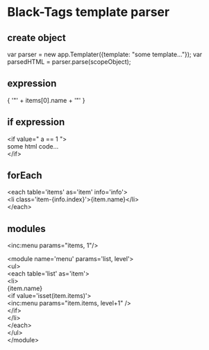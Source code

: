 # Black-Tags template parser

## create object
var parser = new app.Templater({template: "some template..."});
var parsedHTML = parser.parse(scopeObject);

## expression
{  '"' + items[0].name + '"' }

## if expression
&lt;if value=" a == 1 "&gt;  <br/>
	some html code...  <br/>
&lt;/if&gt;  <br/>


## forEach
&lt;each table='items' as='item' info='info'&gt;  <br/>
	&lt;li class='item-{info.index}'&gt;{item.name}&lt;/li&gt;  <br/>
&lt;/each&gt;  <br/>

## modules

&lt;inc:menu params="items, 1"/&gt;  <br/>

&lt;module name='menu' params='list, level'&gt;  <br/>
	&lt;ul&gt;  <br/>
		&lt;each table='list' as='item'&gt;  <br/>
			&lt;li&gt;  <br/>
				{item.name}  <br/>
				&lt;if value='isset(item.items)'&gt;  <br/>
					&lt;inc:menu params="item.items, level+1" /&gt;  <br/>
				&lt;/if&gt;  <br/>
			&lt;/li&gt;  <br/>
		&lt;/each&gt;  <br/>
	&lt;/ul&gt;  <br/>
&lt;/module&gt;  <br/>
